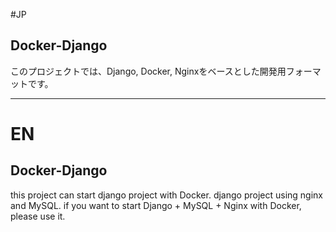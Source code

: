 #JP
## Docker-Django
このプロジェクトでは、Django, Docker, Nginxをベースとした開発用フォーマットです。

---
# EN
## Docker-Django
this project can start django project with Docker.
django project using nginx and MySQL.
if you want to start Django + MySQL + Nginx with Docker, please use it.

